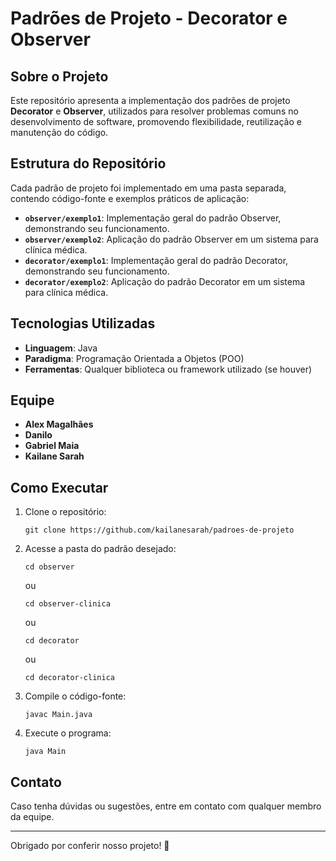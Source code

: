 # Padrões de Projeto - Decorator e Observer

## Sobre o Projeto
Este repositório apresenta a implementação dos padrões de projeto **Decorator** e **Observer**, utilizados para resolver problemas comuns no desenvolvimento de software, promovendo flexibilidade, reutilização e manutenção do código.

## Estrutura do Repositório
Cada padrão de projeto foi implementado em uma pasta separada, contendo código-fonte e exemplos práticos de aplicação:

- **`observer/exemplo1`**: Implementação geral do padrão Observer, demonstrando seu funcionamento.
- **`observer/exemplo2`**: Aplicação do padrão Observer em um sistema para clínica médica.
- **`decorator/exemplo1`**: Implementação geral do padrão Decorator, demonstrando seu funcionamento.
- **`decorator/exemplo2`**: Aplicação do padrão Decorator em um sistema para clínica médica.

## Tecnologias Utilizadas
- **Linguagem**: Java
- **Paradigma**: Programação Orientada a Objetos (POO)
- **Ferramentas**: Qualquer biblioteca ou framework utilizado (se houver)

## Equipe
- **Alex Magalhães**
- **Danilo**
- **Gabriel Maia**
- **Kailane Sarah**

## Como Executar
1. Clone o repositório:
   ```
   git clone https://github.com/kailanesarah/padroes-de-projeto
   ```
2. Acesse a pasta do padrão desejado:
   ```
   cd observer
   ```
   ou
   ```
   cd observer-clinica
   ```
   ou
   ```
   cd decorator
   ```
   ou
   ```
   cd decorator-clinica
   ```
3. Compile o código-fonte:
   ```
   javac Main.java
   ```
4. Execute o programa:
   ```
   java Main
   ```

## Contato
Caso tenha dúvidas ou sugestões, entre em contato com qualquer membro da equipe.

---

Obrigado por conferir nosso projeto! 🚀

